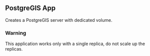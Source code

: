 ## PostgreGIS App

Creates a PostgreGIS server with dedicated volume.

### Warning

This application works only with a single replica, do not scale up the replicas.